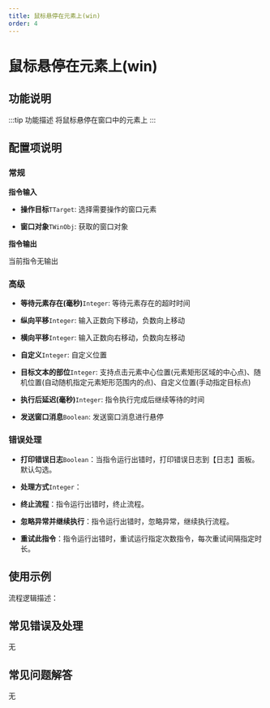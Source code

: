 ```yaml
---
title: 鼠标悬停在元素上(win)
order: 4
---
```


# 鼠标悬停在元素上(win)

## 功能说明

:::tip 功能描述
将鼠标悬停在窗口中的元素上
:::

## 配置项说明

### 常规

**指令输入**

- **操作目标**`TTarget`: 选择需要操作的窗口元素

- **窗口对象**`TWinObj`: 获取的窗口对象


**指令输出**

当前指令无输出

### 高级

- **等待元素存在(毫秒)**`Integer`: 等待元素存在的超时时间

- **纵向平移**`Integer`: 输入正数向下移动，负数向上移动

- **横向平移**`Integer`: 输入正数向右移动，负数向左移动

- **自定义**`Integer`: 自定义位置

- **目标文本的部位**`Integer`: 支持点击元素中心位置(元素矩形区域的中心点)、随机位置(自动随机指定元素矩形范围内的点)、自定义位置(手动指定目标点)

- **执行后延迟(毫秒)**`Integer`: 指令执行完成后继续等待的时间

- **发送窗口消息**`Boolean`: 发送窗口消息进行悬停

### 错误处理

- **打印错误日志**`Boolean`：当指令运行出错时，打印错误日志到【日志】面板。默认勾选。

- **处理方式**`Integer`：

 - **终止流程**：指令运行出错时，终止流程。

 - **忽略异常并继续执行**：指令运行出错时，忽略异常，继续执行流程。

 - **重试此指令**：指令运行出错时，重试运行指定次数指令，每次重试间隔指定时长。

## 使用示例

流程逻辑描述：

## 常见错误及处理

无

## 常见问题解答

无

